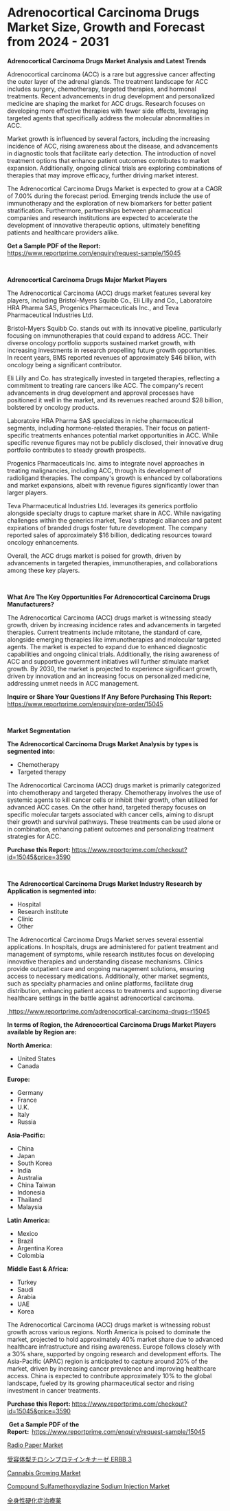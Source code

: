 <p><h1>Adrenocortical Carcinoma Drugs Market Size, Growth and Forecast from 2024 - 2031</h1></p><p><strong>Adrenocortical Carcinoma Drugs Market Analysis and Latest Trends</strong></p>
<p><p>Adrenocortical carcinoma (ACC) is a rare but aggressive cancer affecting the outer layer of the adrenal glands. The treatment landscape for ACC includes surgery, chemotherapy, targeted therapies, and hormonal treatments. Recent advancements in drug development and personalized medicine are shaping the market for ACC drugs. Research focuses on developing more effective therapies with fewer side effects, leveraging targeted agents that specifically address the molecular abnormalities in ACC.</p><p>Market growth is influenced by several factors, including the increasing incidence of ACC, rising awareness about the disease, and advancements in diagnostic tools that facilitate early detection. The introduction of novel treatment options that enhance patient outcomes contributes to market expansion. Additionally, ongoing clinical trials are exploring combinations of therapies that may improve efficacy, further driving market interest.</p><p>The Adrenocortical Carcinoma Drugs Market is expected to grow at a CAGR of 7.00% during the forecast period. Emerging trends include the use of immunotherapy and the exploration of new biomarkers for better patient stratification. Furthermore, partnerships between pharmaceutical companies and research institutions are expected to accelerate the development of innovative therapeutic options, ultimately benefiting patients and healthcare providers alike.</p></p>
<p><strong>Get a Sample PDF of the Report:&nbsp;</strong> <a href="https://www.reportprime.com/enquiry/request-sample/15045">https://www.reportprime.com/enquiry/request-sample/15045</a></p>
<p>&nbsp;</p>
<p><strong>Adrenocortical Carcinoma Drugs Major Market Players</strong></p>
<p><p>The Adrenocortical Carcinoma (ACC) drugs market features several key players, including Bristol-Myers Squibb Co., Eli Lilly and Co., Laboratoire HRA Pharma SAS, Progenics Pharmaceuticals Inc., and Teva Pharmaceutical Industries Ltd. </p><p>Bristol-Myers Squibb Co. stands out with its innovative pipeline, particularly focusing on immunotherapies that could expand to address ACC. Their diverse oncology portfolio supports sustained market growth, with increasing investments in research propelling future growth opportunities. In recent years, BMS reported revenues of approximately $46 billion, with oncology being a significant contributor.</p><p>Eli Lilly and Co. has strategically invested in targeted therapies, reflecting a commitment to treating rare cancers like ACC. The company's recent advancements in drug development and approval processes have positioned it well in the market, and its revenues reached around $28 billion, bolstered by oncology products.</p><p>Laboratoire HRA Pharma SAS specializes in niche pharmaceutical segments, including hormone-related therapies. Their focus on patient-specific treatments enhances potential market opportunities in ACC. While specific revenue figures may not be publicly disclosed, their innovative drug portfolio contributes to steady growth prospects.</p><p>Progenics Pharmaceuticals Inc. aims to integrate novel approaches in treating malignancies, including ACC, through its development of radioligand therapies. The company's growth is enhanced by collaborations and market expansions, albeit with revenue figures significantly lower than larger players.</p><p>Teva Pharmaceutical Industries Ltd. leverages its generics portfolio alongside specialty drugs to capture market share in ACC. While navigating challenges within the generics market, Teva's strategic alliances and patent expirations of branded drugs foster future development. The company reported sales of approximately $16 billion, dedicating resources toward oncology enhancements.</p><p>Overall, the ACC drugs market is poised for growth, driven by advancements in targeted therapies, immunotherapies, and collaborations among these key players.</p></p>
<p>&nbsp;</p>
<p><strong>What Are The Key Opportunities For Adrenocortical Carcinoma Drugs Manufacturers?</strong></p>
<p><p>The Adrenocortical Carcinoma (ACC) drugs market is witnessing steady growth, driven by increasing incidence rates and advancements in targeted therapies. Current treatments include mitotane, the standard of care, alongside emerging therapies like immunotherapies and molecular targeted agents. The market is expected to expand due to enhanced diagnostic capabilities and ongoing clinical trials. Additionally, the rising awareness of ACC and supportive government initiatives will further stimulate market growth. By 2030, the market is projected to experience significant growth, driven by innovation and an increasing focus on personalized medicine, addressing unmet needs in ACC management.</p></p>
<p><strong>Inquire or Share Your Questions If Any Before Purchasing This Report:</strong> <a href="https://www.reportprime.com/enquiry/pre-order/15045">https://www.reportprime.com/enquiry/pre-order/15045</a></p>
<p>&nbsp;</p>
<p><strong>Market Segmentation</strong></p>
<p><strong>The Adrenocortical Carcinoma Drugs Market Analysis by types is segmented into:</strong></p>
<p><ul><li>Chemotherapy</li><li>Targeted therapy</li></ul></p>
<p><p>The Adrenocortical Carcinoma (ACC) drugs market is primarily categorized into chemotherapy and targeted therapy. Chemotherapy involves the use of systemic agents to kill cancer cells or inhibit their growth, often utilized for advanced ACC cases. On the other hand, targeted therapy focuses on specific molecular targets associated with cancer cells, aiming to disrupt their growth and survival pathways. These treatments can be used alone or in combination, enhancing patient outcomes and personalizing treatment strategies for ACC.</p></p>
<p><strong>Purchase this Report:&nbsp;</strong><a href="https://www.reportprime.com/checkout?id=15045&price=3590">https://www.reportprime.com/checkout?id=15045&price=3590</a></p>
<p>&nbsp;</p>
<p><strong>The Adrenocortical Carcinoma Drugs Market Industry Research by Application is segmented into:</strong></p>
<p><ul><li>Hospital</li><li>Research institute</li><li>Clinic</li><li>Other</li></ul></p>
<p><p>The Adrenocortical Carcinoma Drugs Market serves several essential applications. In hospitals, drugs are administered for patient treatment and management of symptoms, while research institutes focus on developing innovative therapies and understanding disease mechanisms. Clinics provide outpatient care and ongoing management solutions, ensuring access to necessary medications. Additionally, other market segments, such as specialty pharmacies and online platforms, facilitate drug distribution, enhancing patient access to treatments and supporting diverse healthcare settings in the battle against adrenocortical carcinoma.</p></p>
<p><a href="https://www.reportprime.com/adrenocortical-carcinoma-drugs-r15045">&nbsp;https://www.reportprime.com/adrenocortical-carcinoma-drugs-r15045</a></p>
<p><strong>In terms of Region, the Adrenocortical Carcinoma Drugs Market Players available by Region are:</strong></p>
<p>
    <p> <strong> North America: </strong>
        <ul>
            <li>United States</li>
            <li>Canada</li>
        </ul>
        </p> 
    <p> <strong> Europe: </strong>
        <ul>
            <li>Germany</li>
            <li>France</li>
            <li>U.K.</li>
            <li>Italy</li>
            <li>Russia</li>
        </ul>
        </p> 
    <p> <strong> Asia-Pacific: </strong>
        <ul>
            <li>China</li>
            <li>Japan</li>
            <li>South Korea</li>
            <li>India</li>
            <li>Australia</li>
            <li>China Taiwan</li>
            <li>Indonesia</li>
            <li>Thailand</li>
            <li>Malaysia</li>
        </ul>
        </p> 
    <p> <strong> Latin America: </strong>
        <ul>
            <li>Mexico</li>
            <li>Brazil</li>
            <li>Argentina Korea</li>
            <li>Colombia</li>
        </ul>
        </p> 
    <p> <strong> Middle East & Africa: </strong>
        <ul>
            <li>Turkey</li>
            <li>Saudi</li>
            <li>Arabia</li>
            <li>UAE</li>
            <li>Korea</li>
        </ul>
    </p>
    </p>
<p><p>The Adrenocortical Carcinoma (ACC) drugs market is witnessing robust growth across various regions. North America is poised to dominate the market, projected to hold approximately 40% market share due to advanced healthcare infrastructure and rising awareness. Europe follows closely with a 30% share, supported by ongoing research and development efforts. The Asia-Pacific (APAC) region is anticipated to capture around 20% of the market, driven by increasing cancer prevalence and improving healthcare access. China is expected to contribute approximately 10% to the global landscape, fueled by its growing pharmaceutical sector and rising investment in cancer treatments.</p></p>
<p><strong>Purchase this Report: </strong><a href="https://www.reportprime.com/checkout?id=15045&price=3590">https://www.reportprime.com/checkout?id=15045&price=3590</a></p>
<p>&nbsp;<strong>Get a Sample PDF of the Report:&nbsp;&nbsp;</strong><a href="https://www.reportprime.com/enquiry/request-sample/15045">https://www.reportprime.com/enquiry/request-sample/15045</a></p>
<p><strong></strong></p>
<p><p><a href="https://medium.com/@abdulkoss1914/the-global-radio-paper-market-is-expected-to-witness-a-compound-annual-growth-rate-cagr-of-14-5-4adc674b7157">Radio Paper Market</a></p><p><a href="https://medium.com/@isaurapx9xsianez/receptor-tyrosine-protein-kinase-erbb-3-market-%E3%81%AF-%E3%82%B3%E3%82%B9%E3%83%88%E7%AE%A1%E7%90%86%E3%81%A8%E5%8A%B9%E7%8E%87%E5%90%91%E4%B8%8A%E3%82%92%E5%84%AA%E5%85%88%E3%81%97%E3%81%BE%E3%81%99-%E3%81%95%E3%82%89%E3%81%AB-%E5%A0%B1%E5%91%8A%E6%9B%B8%E3%81%AF%E5%B8%82%E5%A0%B4%E3%81%AE%E9%9C%80%E8%A6%81%E9%9D%A2%E3%81%A8%E4%BE%9B%E7%B5%A6%E9%9D%A2%E3%81%AE%E4%B8%A1%E6%96%B9%E3%82%92%E3%82%AB%E3%83%90%E3%83%BC%E3%81%97%E3%81%A6%E3%81%84%E3%81%BE%E3%81%99-786253f261c0">受容体型チロシンプロテインキナーゼ ERBB 3</a></p><p><a href="https://issuu.com/reportprime-2/docs/cannabis-growing-market-size-2030.p_783bebff2cc5b5">Cannabis Growing Market</a></p><p><a href="https://issuu.com/reportprime-2/docs/compound-sulfamethoxydiazine-sodium_6ec5ed065c4d8b">Compound Sulfamethoxydiazine Sodium Injection Market</a></p><p><a href="https://medium.com/@isaurapx9xsianez/%E3%82%B0%E3%83%AD%E3%83%BC%E3%83%90%E3%83%AB%E5%85%A8%E8%BA%AB%E6%80%A7%E7%A1%AC%E5%8C%96%E7%97%87%E8%96%AC%E5%B8%82%E5%A0%B4-%E3%83%88%E3%83%AC%E3%83%B3%E3%83%89%E5%88%86%E6%9E%90%E3%81%A8%E4%BB%8A%E5%BE%8C%E3%81%AE%E6%88%90%E9%95%B7%E8%A6%8B%E9%80%9A%E3%81%97-2024%E5%B9%B4-2031%E5%B9%B4-0812baf7f49c">全身性硬化症治療薬</a></p></p>
